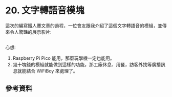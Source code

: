 # 20. 文字轉語音模塊

這次的編寫鐵人賽文章的過程，一位會友跟我介紹了這個文字轉語音的模組，並傳來令人驚豔的展示影片:


![]()

心想:

1. Raspberry Pi Pico 能用，那麼玩學機一定也能用。
2. 幾十塊錢的模組就能做到這樣的功能，那工廠休息、用餐，訪客外找等廣播訊息就能結合 WiFiBoy 來處理了。





## 參考資料


